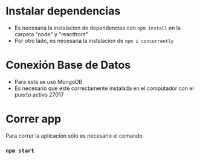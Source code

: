 # Instalar dependencias
- Es necesaria la instalacion de dependencias con `npm install` en la carpeta "node" y "reactfront"
- Por otro lado, es necesaria la instalación de `npm i concurrently`


# Conexión Base de Datos
- Para esta se usó MongoDB
- Es necesario que esté correctamente instalada en el computador con el puerto activo 27017

# Correr app
Para correr la aplicación sólo es necesario el comando
### `npm start`

